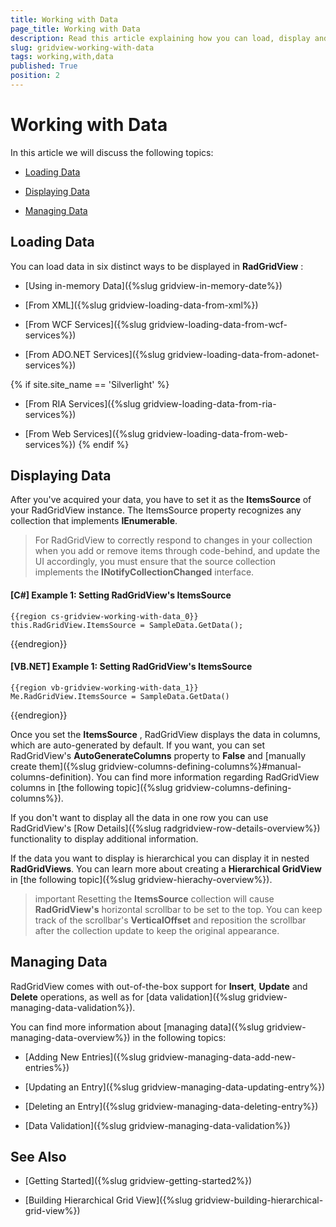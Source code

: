 ```yaml
---
title: Working with Data
page_title: Working with Data
description: Read this article explaining how you can load, display and manage data in RadGridView - Telerik's {{ site.framework_name }} DataGrid.
slug: gridview-working-with-data
tags: working,with,data
published: True
position: 2
---
```


# Working with Data

In this article we will discuss the following topics:

* [Loading Data](#loading-data)

* [Displaying Data](#loading-data)

* [Managing Data](#loading-data)

## Loading Data

You can load data in six distinct ways to be displayed in __RadGridView__ :

* [Using in-memory Data]({%slug gridview-in-memory-date%})

* [From XML]({%slug gridview-loading-data-from-xml%})
 
* [From WCF Services]({%slug gridview-loading-data-from-wcf-services%})

* [From ADO.NET Services]({%slug gridview-loading-data-from-adonet-services%})

{% if site.site_name == 'Silverlight' %}

* [From RIA Services]({%slug gridview-loading-data-from-ria-services%})

* [From Web Services]({%slug gridview-loading-data-from-web-services%})
{% endif %}

## Displaying Data

After you've acquired your data, you have to set it as the __ItemsSource__ of your RadGridView instance. The ItemsSource property recognizes any collection that implements **IEnumerable**.

>For RadGridView to correctly respond to changes in your collection when you add or remove items through code-behind, and update the UI accordingly, you must ensure that the source collection implements the **INotifyCollectionChanged** interface. 

#### __[C#] Example 1: Setting RadGridView's ItemsSource__

	{{region cs-gridview-working-with-data_0}}
	this.RadGridView.ItemsSource = SampleData.GetData();
{{endregion}}

#### __[VB.NET] Example 1: Setting RadGridView's ItemsSource__

	{{region vb-gridview-working-with-data_1}}
	Me.RadGridView.ItemsSource = SampleData.GetData()
{{endregion}}

Once you set the __ItemsSource__ , RadGridView displays the data in columns, which  are auto-generated by default. If you want, you can set RadGridView's **AutoGenerateColumns** property to **False** and [manually create them]({%slug gridview-columns-defining-columns%}#manual-columns-definition). You can find more information regarding RadGridView columns in [the following topic]({%slug gridview-columns-defining-columns%}).

If you don't want to display all the data in one row you can use RadGridView's [Row Details]({%slug radgridview-row-details-overview%}) functionality to display additional information.

If the data you want to display is hierarchical you can display it in nested __RadGridViews__. You can learn more about creating a **Hierarchical GridView** in [the following topic]({%slug gridview-hierachy-overview%}). 

>important Resetting the __ItemsSource__ collection will cause __RadGridView's__ horizontal scrollbar to be set to the top. You can keep track of the scrollbar's **VerticalOffset** and reposition the scrollbar after the collection update to keep the original appearance.

## Managing Data

RadGridView comes with out-of-the-box support for __Insert__, __Update__ and __Delete__ operations, as well as for [data validation]({%slug gridview-managing-data-validation%}).

You can find more information about [managing data]({%slug gridview-managing-data-overview%}) in the following topics:

* [Adding New Entries]({%slug gridview-managing-data-add-new-entries%})

* [Updating an Entry]({%slug gridview-managing-data-updating-entry%})

* [Deleting an Entry]({%slug gridview-managing-data-deleting-entry%})

* [Data Validation]({%slug gridview-managing-data-validation%})

## See Also

 * [Getting Started]({%slug gridview-getting-started2%})

 * [Building Hierarchical Grid View]({%slug gridview-building-hierarchical-grid-view%})
